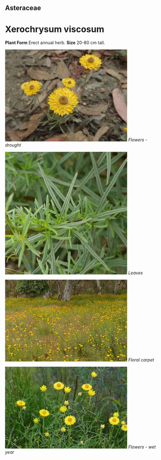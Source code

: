 ## Asteraceae
# Xerochrysum viscosum

**Plant Form** Erect annual herb. **Size** 20-80 cm tall.


![Flowers - drought](959_PB064810.jpg)
   *Flowers - drought* 

![Leaves](64472_P1031953.jpg)
   *Leaves* 

![Floral carpet](71543_P7050291.jpg)
   *Floral carpet* 

![Flowers - wet year](71447_P7050186.jpg)
   *Flowers - wet year* 

